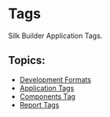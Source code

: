 # Tags

Silk Builder Application Tags.

## Topics:

* [Development Formats](silk_development_formats.md)
* [Application Tags](silk_application_tags.md)
* [Components Tag](silk_components_tag.md)
* [Report Tags](silk_report_tag.md)


